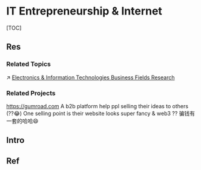 # IT Entrepreneurship & Internet

[TOC]



## Res
### Related Topics
↗ [Electronics & Information Technologies Business Fields Research](../../../../../Information%20Science%20&%20Computer%20Science/🗺%20CS%20Overview/Electronics%20&%20Information%20Technologies%20Business%20Fields%20Research/Electronics%20&%20Information%20Technologies%20Business%20Fields%20Research.md)


### Related Projects
https://gumroad.com
A b2b platform help ppl selling their ideas to others (??😂)
One selling point is their website looks super fancy & web3 ??
骗钱有一套的哈哈😄



## Intro



## Ref

